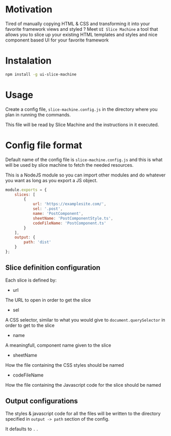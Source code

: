# Motivation

Tired of manually copying HTML & CSS and transforming it into your favorite framework views and styled ? Meet `UI Slice Machine` a tool that allows you to slice up your existing HTML templates and styles and nice component based UI for your favorite framework

# Instalation

```sh
npm install -g ui-slice-machine
```

# Usage

Create a config file, `slice-machine.config.js` in the directory where you plan in running the commands.

This file will be read by Slice Machine and the instructions in it executed.

# Config file format

Default name of the config file is `slice-machine.config.js` and this is what will be used by slice machine to fetch the needed resources.

This is a NodeJS module so you can import other modules and do whatever you want as long as you export a JS object.

```js
module.exports = {
    slices: [
        {
            url: 'https://examplesite.com/',
            sel: '.post',
            name: 'PostComponent',
            sheetName: 'PostComponentStyle.ts',
            codeFileName: 'PostComponent.ts'
        }
    ],
    output: {
        path: 'dist'
    }
};
```

## Slice definition configuration

Each slice is defined by:

-   url

The URL to open in order to get the slice

-   sel

A CSS selector, similar to what you would give to `document.querySelector` in order to get to the slice

-   name

A meaningfull, component name given to the slice

-   sheetName

How the file containing the CSS styles should be named

-   codeFileName

How the file containing the Javascript code for the slice should be named

## Output configurations

The styles & javascript code for all the files will be written to the directory specified
in `output -> path` section of the config.

It defaults to `.` .

